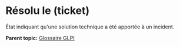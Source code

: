 Résolu le (ticket)
==================

État indiquant qu'une solution technique a été apportée à un incident.

**Parent topic:** [Glossaire GLPI](../../glpi/glossary.html)
